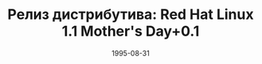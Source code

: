 ---
layout: post
title:  "Релиз дистрибутива: Red Hat Linux 1.1 Mother's Day+0.1"
date: 1995-08-31   
---